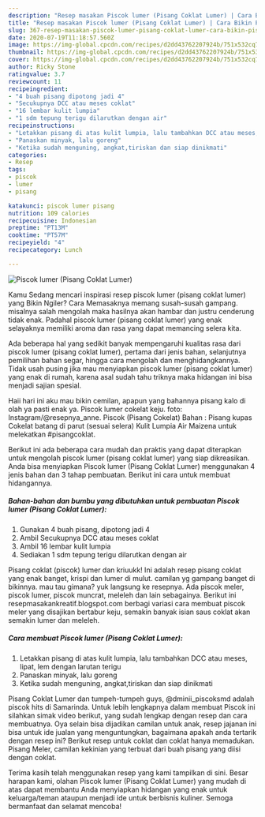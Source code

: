 ```yaml
---
description: "Resep masakan Piscok lumer (Pisang Coklat Lumer) | Cara Bikin Piscok lumer (Pisang Coklat Lumer) Yang Bisa Manjain Lidah"
title: "Resep masakan Piscok lumer (Pisang Coklat Lumer) | Cara Bikin Piscok lumer (Pisang Coklat Lumer) Yang Bisa Manjain Lidah"
slug: 367-resep-masakan-piscok-lumer-pisang-coklat-lumer-cara-bikin-piscok-lumer-pisang-coklat-lumer-yang-bisa-manjain-lidah
date: 2020-07-19T11:18:57.560Z
image: https://img-global.cpcdn.com/recipes/d2dd43762207924b/751x532cq70/piscok-lumer-pisang-coklat-lumer-foto-resep-utama.jpg
thumbnail: https://img-global.cpcdn.com/recipes/d2dd43762207924b/751x532cq70/piscok-lumer-pisang-coklat-lumer-foto-resep-utama.jpg
cover: https://img-global.cpcdn.com/recipes/d2dd43762207924b/751x532cq70/piscok-lumer-pisang-coklat-lumer-foto-resep-utama.jpg
author: Ricky Stone
ratingvalue: 3.7
reviewcount: 11
recipeingredient:
- "4 buah pisang dipotong jadi 4"
- "Secukupnya DCC atau meses coklat"
- "16 lembar kulit lumpia"
- "1 sdm tepung terigu dilarutkan dengan air"
recipeinstructions:
- "Letakkan pisang di atas kulit lumpia, lalu tambahkan DCC atau meses, lipat, lem dengan larutan terigu"
- "Panaskan minyak, lalu goreng"
- "Ketika sudah menguning, angkat,tiriskan dan siap dinikmati"
categories:
- Resep
tags:
- piscok
- lumer
- pisang

katakunci: piscok lumer pisang 
nutrition: 109 calories
recipecuisine: Indonesian
preptime: "PT13M"
cooktime: "PT57M"
recipeyield: "4"
recipecategory: Lunch

---
```



![Piscok lumer (Pisang Coklat Lumer)](https://img-global.cpcdn.com/recipes/d2dd43762207924b/751x532cq70/piscok-lumer-pisang-coklat-lumer-foto-resep-utama.jpg)

Kamu Sedang mencari inspirasi resep piscok lumer (pisang coklat lumer) yang Bikin Ngiler? Cara Memasaknya memang susah-susah gampang. misalnya salah mengolah maka hasilnya akan hambar dan justru cenderung tidak enak. Padahal piscok lumer (pisang coklat lumer) yang enak selayaknya memiliki aroma dan rasa yang dapat memancing selera kita.

Ada beberapa hal yang sedikit banyak mempengaruhi kualitas rasa dari piscok lumer (pisang coklat lumer), pertama dari jenis bahan, selanjutnya pemilihan bahan segar, hingga cara mengolah dan menghidangkannya. Tidak usah pusing jika mau menyiapkan piscok lumer (pisang coklat lumer) yang enak di rumah, karena asal sudah tahu triknya maka hidangan ini bisa menjadi sajian spesial.

Haii hari ini aku mau bikin cemilan, apapun yang bahannya pisang kalo di olah ya pasti enak ya. Piscok lumer cokelat keju. foto: Instagram/@resepnya_anne. Piscok (Pisang Cokelat) Bahan : Pisang kupas Cokelat batang di parut (sesuai selera) Kulit Lumpia Air Maizena untuk melekatkan #pisangcoklat.


Berikut ini ada beberapa cara mudah dan praktis yang dapat diterapkan untuk mengolah piscok lumer (pisang coklat lumer) yang siap dikreasikan. Anda bisa menyiapkan Piscok lumer (Pisang Coklat Lumer) menggunakan 4 jenis bahan dan 3 tahap pembuatan. Berikut ini cara untuk membuat hidangannya.

<!--inarticleads1-->

##### Bahan-bahan dan bumbu yang dibutuhkan untuk pembuatan Piscok lumer (Pisang Coklat Lumer):

1. Gunakan 4 buah pisang, dipotong jadi 4
1. Ambil Secukupnya DCC atau meses coklat
1. Ambil 16 lembar kulit lumpia
1. Sediakan 1 sdm tepung terigu dilarutkan dengan air


Pisang coklat (piscok) lumer dan kriuukk! Ini adalah resep pisang coklat yang enak banget, krispi dan lumer di mulut. camilan yg gampang banget di bikinnya. mau tau gimana? yuk langsung ke resepnya. Ada piscok meler, piscok lumer, piscok muncrat, meleleh dan lain sebagainya. Berikut ini resepmasakankreatif.blogspot.com berbagi variasi cara membuat piscok meler yang disajikan bertabur keju, semakin banyak isian saus coklat akan semakin lumer dan meleleh. 

<!--inarticleads2-->

##### Cara membuat Piscok lumer (Pisang Coklat Lumer):

1. Letakkan pisang di atas kulit lumpia, lalu tambahkan DCC atau meses, lipat, lem dengan larutan terigu
1. Panaskan minyak, lalu goreng
1. Ketika sudah menguning, angkat,tiriskan dan siap dinikmati


Pisang Coklat Lumer dan tumpeh-tumpeh guys, @dminii_piscoksmd adalah piscok hits di Samarinda. Untuk lebih lengkapnya dalam membuat Piscok ini silahkan simak video berikut, yang sudah lengkap dengan resep dan cara membuatnya. Oya selain bisa dijadikan camilan untuk anak, resep jajanan ini bisa untuk ide jualan yang menguntungkan, bagaimana apakah anda tertarik dengan resep ini? Berikut resep untuk coklat dan coklat hanya memadukan. Pisang Meler, camilan kekinian yang terbuat dari buah pisang yang diisi dengan coklat. 

Terima kasih telah menggunakan resep yang kami tampilkan di sini. Besar harapan kami, olahan Piscok lumer (Pisang Coklat Lumer) yang mudah di atas dapat membantu Anda menyiapkan hidangan yang enak untuk keluarga/teman ataupun menjadi ide untuk berbisnis kuliner. Semoga bermanfaat dan selamat mencoba!
